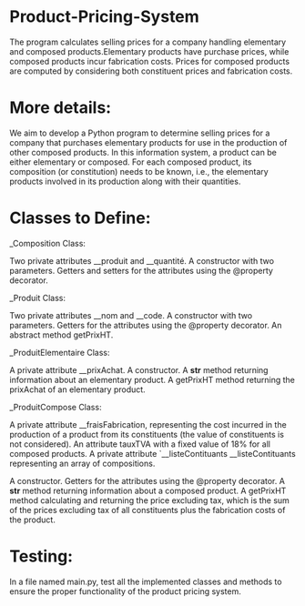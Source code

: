 # Product-Pricing-System
The program calculates selling prices for a company handling elementary and composed products.Elementary products have purchase prices, while composed products incur fabrication costs. Prices for composed products are computed by considering both constituent prices and fabrication costs.

# More details:
We aim to develop a Python program to determine selling prices for a company that purchases elementary products for use in the production of other composed products. In this information system, a product can be either elementary or composed. For each composed product, its composition (or constitution) needs to be known, i.e., the elementary products involved in its production along with their quantities.

# Classes to Define:

_Composition Class:

Two private attributes __produit and __quantité.
A constructor with two parameters.
Getters and setters for the attributes using the @property decorator.

_Produit Class:

Two private attributes __nom and __code.
A constructor with two parameters.
Getters for the attributes using the @property decorator.
An abstract method getPrixHT.

_ProduitElementaire Class:

A private attribute __prixAchat.
A constructor.
A __str__ method returning information about an elementary product.
A getPrixHT method returning the prixAchat of an elementary product.

_ProduitCompose Class:

A private attribute __fraisFabrication, representing the cost incurred in the production of a product from its constituents (the value of constituents is not considered).
An attribute tauxTVA with a fixed value of 18% for all composed products.
A private attribute `__listeContituants
__listeContituants representing an array of compositions.

A constructor.
Getters for the attributes using the @property decorator.
A __str__ method returning information about a composed product.
A getPrixHT method calculating and returning the price excluding tax, which is the sum of the prices excluding tax of all constituents plus the fabrication costs of the product.
# Testing:
In a file named main.py, test all the implemented classes and methods to ensure the proper functionality of the product pricing system.
